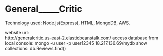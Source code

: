# General_____Critic

Technology used: Node.js(Express), HTML, MongoDB, AWS. 

website url:  
              http://generalcritic.us-east-2.elasticbeanstalk.com/
access database from local console: 
              mongo -u user -p user12345 18.217.136.69/mydb 
show collections: 
              db.Reviews.find()
